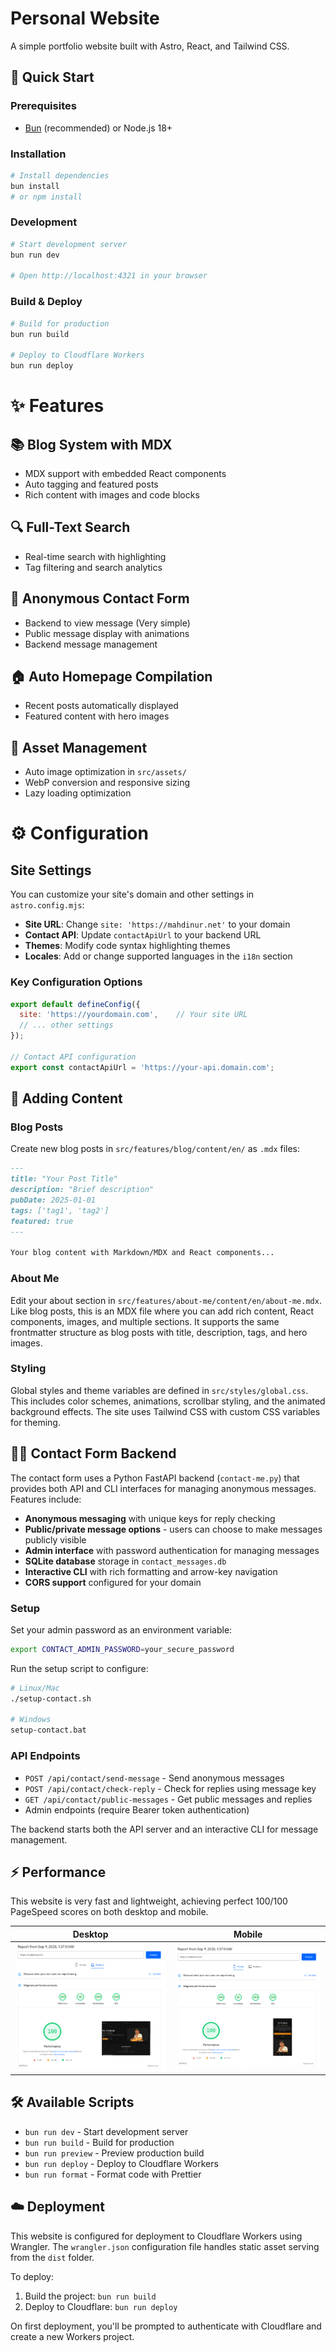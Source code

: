 # Personal Website

A simple portfolio website built with Astro, React, and Tailwind CSS.

## 🚀 Quick Start

### Prerequisites

- [Bun](https://bun.sh/) (recommended) or Node.js 18+

### Installation

```bash
# Install dependencies
bun install
# or npm install
```

### Development

```bash
# Start development server
bun run dev

# Open http://localhost:4321 in your browser
```

### Build & Deploy

```bash
# Build for production
bun run build

# Deploy to Cloudflare Workers
bun run deploy
```

# ✨ Features

## 📚 Blog System with MDX
- MDX support with embedded React components
- Auto tagging and featured posts
- Rich content with images and code blocks

## 🔍 Full-Text Search
- Real-time search with highlighting
- Tag filtering and search analytics

## 💬 Anonymous Contact Form
- Backend to view message (Very simple)
- Public message display with animations
- Backend message management

## 🏠 Auto Homepage Compilation
- Recent posts automatically displayed
- Featured content with hero images

## 📱 Asset Management
- Auto image optimization in `src/assets/`
- WebP conversion and responsive sizing
- Lazy loading optimization

# ⚙️ Configuration

## Site Settings

You can customize your site's domain and other settings in `astro.config.mjs`:

- **Site URL**: Change `site: 'https://mahdinur.net'` to your domain
- **Contact API**: Update `contactApiUrl` to your backend URL
- **Themes**: Modify code syntax highlighting themes
- **Locales**: Add or change supported languages in the `i18n` section

### Key Configuration Options

```javascript
export default defineConfig({
  site: 'https://yourdomain.com',    // Your site URL
  // ... other settings
});

// Contact API configuration
export const contactApiUrl = 'https://your-api.domain.com';
```

## 📝 Adding Content

### Blog Posts

Create new blog posts in `src/features/blog/content/en/` as `.mdx` files:

```markdown
---
title: "Your Post Title"
description: "Brief description"
pubDate: 2025-01-01
tags: ['tag1', 'tag2']
featured: true
---

Your blog content with Markdown/MDX and React components...
```

### About Me

Edit your about section in `src/features/about-me/content/en/about-me.mdx`. Like blog posts, this is an MDX file where you can add rich content, React components, images, and multiple sections. It supports the same frontmatter structure as blog posts with title, description, tags, and hero images.

### Styling

Global styles and theme variables are defined in `src/styles/global.css`. This includes color schemes, animations, scrollbar styling, and the animated background effects. The site uses Tailwind CSS with custom CSS variables for theming.

## 🏃‍♂️ Contact Form Backend

The contact form uses a Python FastAPI backend (`contact-me.py`) that provides both API and CLI interfaces for managing anonymous messages. Features include:

- **Anonymous messaging** with unique keys for reply checking
- **Public/private message options** - users can choose to make messages publicly visible
- **Admin interface** with password authentication for managing messages
- **SQLite database** storage in `contact_messages.db`
- **Interactive CLI** with rich formatting and arrow-key navigation
- **CORS support** configured for your domain

### Setup

Set your admin password as an environment variable:
```bash
export CONTACT_ADMIN_PASSWORD=your_secure_password
```

Run the setup script to configure:
```bash
# Linux/Mac
./setup-contact.sh

# Windows  
setup-contact.bat
```

### API Endpoints

- `POST /api/contact/send-message` - Send anonymous messages
- `POST /api/contact/check-reply` - Check for replies using message key
- `GET /api/contact/public-messages` - Get public messages and replies
- Admin endpoints (require Bearer token authentication)

The backend starts both the API server and an interactive CLI for message management.

## ⚡ Performance

This website is very fast and lightweight, achieving perfect 100/100 PageSpeed scores on both desktop and mobile.

| Desktop | Mobile |
|---------|--------|
| ![Desktop PageSpeed](pagespeed/image.png) | ![Mobile PageSpeed](pagespeed/mobile.png) |

## 🛠️ Available Scripts

- `bun run dev` - Start development server  
- `bun run build` - Build for production
- `bun run preview` - Preview production build
- `bun run deploy` - Deploy to Cloudflare Workers
- `bun run format` - Format code with Prettier

## ☁️ Deployment

This website is configured for deployment to Cloudflare Workers using Wrangler. The `wrangler.json` configuration file handles static asset serving from the `dist` folder.

To deploy:
1. Build the project: `bun run build`
2. Deploy to Cloudflare: `bun run deploy`

On first deployment, you'll be prompted to authenticate with Cloudflare and create a new Workers project.